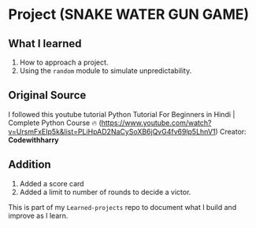 # Project (SNAKE WATER GUN GAME)

## What I learned 
1. How to approach a project.
2. Using the `random` module to simulate unpredictability.

## Original Source
I followed this youtube tutorial 
Python Tutorial For Beginners in Hindi | Complete Python Course 🔥 (https://www.youtube.com/watch?v=UrsmFxEIp5k&list=PLiHpAD2NaCySoXB6jQvG4fv69lp5LhnV1)
Creator: **Codewithharry**

## Addition 
1. Added a score card
2. Added a limit to number of rounds to decide a victor.

This is part of my `Learned-projects` repo to document what I build and improve as I learn.
